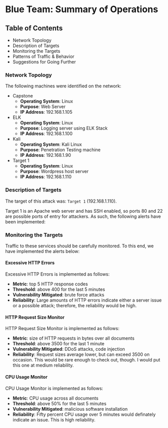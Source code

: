 # Blue Team: Summary of Operations

## Table of Contents
- Network Topology
- Description of Targets
- Monitoring the Targets
- Patterns of Traffic & Behavior
- Suggestions for Going Further

### Network Topology

The following machines were identified on the network:
- Capstone
  - **Operating System**: Linux
  - **Purpose**: Web Server
  - **IP Address**: 192.168.1.105
- ELK
  - **Operating System**: Linux
  - **Purpose**: Logging server using ELK Stack
  - **IP Address**: 192.168.1.100
- Kali
  - **Operating System**: Kali Linux
  - **Purpose**: Penetration Testing machine
  - **IP Address**: 192.168.1.90
- Target 1
  - **Operating System**: Linux
  - **Purpose**: Wordpress host server
  - **IP Address**: 192.168.1.110

### Description of Targets

The target of this attack was: `Target 1` (192.168.1.110).

Target 1 is an Apache web server and has SSH enabled, so ports 80 and 22 are possible ports of entry for attackers. As such, the following alerts have been implemented:

### Monitoring the Targets

Traffic to these services should be carefully monitored. To this end, we have implemented the alerts below:

#### Excessive HTTP Errors

Excessive HTTP Errors is implemented as follows:
  - **Metric**: top 5 HTTP response codes
  - **Threshold**: above 400 for the last 5 minutes
  - **Vulnerability Mitigated**: brute force attacks
  - **Reliability**: Large amounts of HTTP errors indicate either a server issue or a possible attack; therefore, the reliability would be high.

#### HTTP Request Size Monitor
HTTP Request Size Monitor is implemented as follows:
  - **Metric**: size of HTTP requests in bytes over all documents
  - **Threshold**: above 3500 for the last 1 minute
  - **Vulnerability Mitigated**: DDoS attacks, code injection
  - **Reliability**: Request sizes average lower, but can exceed 3500 on occasion.  This would be rare enough to check out, though.  I would put this one at medium reliability.

#### CPU Usage Monitor
CPU Usage Monitor is implemented as follows:
  - **Metric**: CPU usage across all documents
  - **Threshold**: above 50% for the last 5 minutes
  - **Vulnerability Mitigated**: malicious software installation
  - **Reliability**: Fifty percent CPU usage over 5 minutes would definately indicate an issue.  This is high reliability.
